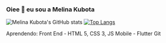 ### Oiee 👋 eu sou a Melina Kubota
![Melina Kubota's GitHub stats](https://github-readme-stats.vercel.app/api?username=melinaKubota&show_icons=true&theme=onedark) [![Top Langs](https://github-readme-stats.vercel.app/api/top-langs/?username=melinaKubota&langs_count=8&theme=onedark)](https://github.com/melinaKubota/github-readme-stats)







Aprendendo:
  Front End - HTML 5, CSS 3, JS
  Mobile - Flutter
  Git
  
  

